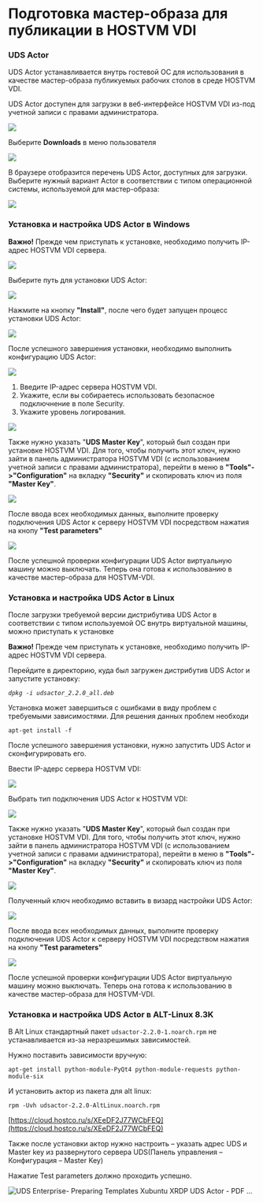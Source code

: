 # Подготовка мастер-образа для публикации в HOSTVM VDI

### UDS Actor

UDS Actor устанавливается внутрь гостевой ОС для использования в качестве мастер-образа публикуемых рабочих столов в среде HOSTVM VDI.

UDS Actor доступен для загрузки в веб-интерфейсе HOSTVM VDI из-под учетной записи с правами администратора. 

![](../../.gitbook/assets/image%20%2818%29.png)

Выберите **Downloads** в меню пользователя

![](../../.gitbook/assets/image%20%2821%29.png)

В браузере отобразится перечень UDS Actor, доступных для загрузки. Выберите нужный вариант Actor в соответствии с типом операционной системы, используемой для мастер-образа:

![](../../.gitbook/assets/image%20%287%29.png)

### Установка и настройка UDS Actor в Windows

**Важно!** Прежде чем приступать к установке, необходимо получить IP-адрес HOSTVM VDI сервера.

![](../../.gitbook/assets/image%20%2819%29.png)

Выберите путь для установки UDS Actor:

![](../../.gitbook/assets/image%20%2811%29.png)

Нажмите на кнопку **"Install"**, после чего будет запущен процесс установки UDS Actor:

![](../../.gitbook/assets/image%20%284%29.png)

 После успешного завершения установки, необходимо выполнить конфигурацию UDS Actor:

![](../../.gitbook/assets/image%20%288%29.png)

1. Введите IP-адрес сервера HOSTVM VDI.
2. Укажите, если вы собираетесь использовать безопасное подключнение в поле Security.
3. Укажите уровень логирования.

![](../../.gitbook/assets/image%20%289%29.png)

Также нужно указать "**UDS Master Key**", который был создан при установке HOSTVM VDI. Для того, чтобы получить этот ключ, нужно зайти в панель администратора HOSTVM VDI \(с использованием  учетной записи с правами администратора\), перейти в меню в **"Tools"-&gt;"Configuration"** на вкладку **"Security"** и скопировать ключ из поля **"Master Key"**.

![](../../.gitbook/assets/image%20%2813%29.png)

После ввода всех необходимых данных, выполните проверку подключения UDS Actor к серверу HOSTVM VDI посредством нажатия на кнопу **"Test parameters"**

![](../../.gitbook/assets/image%20%283%29.png)

После успешной проверки конфигурации UDS Actor виртуальную машину можно выключать. Теперь она готова к использованию в качестве мастер-образа для HOSTVM-VDI.

### Установка и настройка UDS Actor в Linux

После загрузки требуемой версии дистрибутива UDS Actor в соответствии с типом используемой ОС внутрь виртуальной машины, можно приступать к установке

**Важно!** Прежде чем приступать к установке, необходимо получить IP-адрес HOSTVM VDI сервера.

Перейдите в директорию, куда был загружен дистрибутив UDS Actor и запустите установку:

_`dpkg -i udsactor_2.2.0_all.deb`_

Установка может завершиться с ошибками в виду проблем с требуемыми зависимостями. Для решения данных проблем необходи 

`apt-get install -f`

После успешного завершения установки, нужно запустить UDS Actor и сконфигурировать его.

Ввести IP-адерс сервера HOSTVM VDI:

![](../../.gitbook/assets/image%20%286%29.png)

Выбрать тип подключения UDS Actor к HOSTVM VDI:

![](../../.gitbook/assets/image%20%2810%29.png)

Также нужно указать "**UDS Master Key**", который был создан при установке HOSTVM VDI. Для того, чтобы получить этот ключ, нужно зайти в панель администратора HOSTVM VDI \(с использованием учетной записи с правами администратора\), перейти в меню в **"Tools"-&gt;"Configuration"** на вкладку **"Security"** и скопировать ключ из поля **"Master Key"**.

![](../../.gitbook/assets/image%20%285%29.png)

Полученный ключ необходимо вставить в визард настройки UDS Actor:

![](../../.gitbook/assets/image%20%2812%29.png)

После ввода всех необходимых данных, выполните проверку подключения UDS Actor к серверу HOSTVM VDI посредством нажатия на кнопу **"Test parameters"**

![](../../.gitbook/assets/image.png)

После успешной проверки конфигурации UDS Actor виртуальную машину можно выключать. Теперь она готова к использованию в качестве мастер-образа для HOSTVM-VDI.

### Установка и настройка UDS Actor в ALT-Linux 8.3K

В Alt Linux стандартный пакет `udsactor-2.2.0-1.noarch.rpm` не устанавливается из-за неразрешимых зависимостей.

Нужно поставить зависимости вручную:

`apt-get install python-module-PyQt4 python-module-requests python-module-six`

И установить актор из пакета для alt linux:

`rpm -Uvh udsactor-2.2.0-AltLinux.noarch.rpm`

[https://cloud.hostco.ru/s/XEeDF2J77WCbFEQ](https://cloud.hostco.ru/s/XEeDF2J77WCbFEQ)

Также после установки актор нужно настроить – указать адрес UDS и Master key из развернутого сервера UDS\(Панель управления  – Конфигурация – Master Key\)

Нажатие Test parameters должно проходить успешно.

![UDS Enterprise- Preparing Templates Xubuntu XRDP UDS Actor - PDF ...](cid:image001.jpg@01D661C7.EC29D900)

